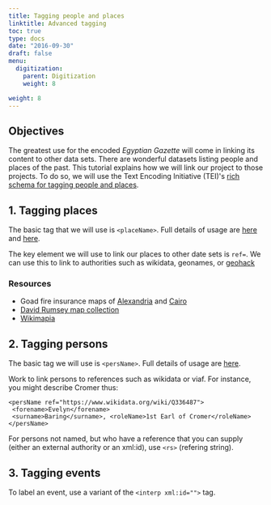 ```yaml
---
title: Tagging people and places
linktitle: Advanced tagging
toc: true
type: docs
date: "2016-09-30"
draft: false
menu:
  digitization:
    parent: Digitization
    weight: 8

weight: 8
---
```

## Objectives

The greatest use for the encoded *Egyptian Gazette* will come in linking its content to other data sets. There are wonderful datasets listing people and places of the past.  This tutorial explains how we will link our project to those projects. To do so, we will use the Text Encoding Initiative (TEI)'s [rich schema for tagging people and places](http://www.tei-c.org/release/doc/tei-p5-doc/en/html/ND.html).

## 1. Tagging places
The basic tag that we will use is `<placeName>`. Full details of usage are [here](http://www.tei-c.org/release/doc/tei-p5-doc/en/html/ND.html#NDPLAC) and  [here](http://www.tei-c.org/release/doc/tei-p5-doc/en/html/ref-placeName.html).

The key element we will use to link our places to other date sets is `ref=`. We can use this to link to authorities such as wikidata, geonames, or [geohack](https://tools.wmflabs.org/geohack/geohack.php?pagename=Alexandria&params=31_12_N_29_55_E)

### Resources
- Goad fire insurance maps of [Alexandria](https://iiif.lib.harvard.edu/manifests/view/drs:15525296$3i) and [Cairo](https://iiif.lib.harvard.edu/manifests/view/drs:15525297$1i)
- [David Rumsey map collection](http://www.davidrumsey.com/luna/servlet/view/all?sort=Pub_List_No_InitialSort%2CPub_Date%2CPub_List_No%2CSeries_No)
- [Wikimapia](http://wikimapia.org)

## 2. Tagging persons
The basic tag we will use is `<persName>`. Full details of usage are [here](http://www.tei-c.org/release/doc/tei-p5-doc/en/html/ND.html#NDPER).

Work to link persons to references such as wikidata or viaf. For instance, you might describe Cromer thus:

```
<persName ref="https://www.wikidata.org/wiki/Q336487">
 <forename>Evelyn</forename>
 <surname>Baring</surname>, <roleName>1st Earl of Cromer</roleName>
</persName>
```

For persons not named, but who have a reference that you can supply (either an external authority or an xml:id), use `<rs>` (refering string).

## 3. Tagging events
To label an event, use a variant of the `<interp xml:id="">` tag.
